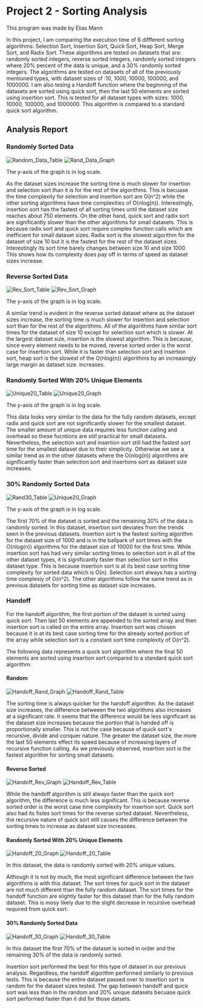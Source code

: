 # Project 2 - Sorting Analysis
This program was made  by Elias Mann

In this project, I am comparing the execution time of 6 diffferent sorting algorithms: Selection Sort, Insertion Sort, Quick Sort, Heap Sort, Merge Sort, and Radix Sort.
These algorithms are tested on datasets that are: randomly sorted integers, reverse sorted integers, randomly sorted integers where 20% percent of the data is unique, and a 30% randomly sorted integers.
The algorithms are tested on datasets of all of the previously mentioned types, with dataset sizes of :10, 1000, 10000, 100000, and 1000000.
I am also tesing a Handoff function where the beginning of the datasets are sorted using quick sort, then the last 50 elements are sorted using insertion sort. This is tested for all dataset types with sizes: 1000, 10000, 100000, and 1000000.
This algorithm is compared to a standard quick sort algorithm.

## Analysis Report
### Randomly Sorted Data
![Random_Data_Table](https://user-images.githubusercontent.com/70070619/111926156-b195ea00-8a79-11eb-8366-8caa244f7216.png)
![Rand_Data_Graph](https://user-images.githubusercontent.com/70070619/111926772-2e29c800-8a7c-11eb-9dcd-e9dc59c6b9d9.png)

The y-axis of the graph is in log scale.

As the dataset sizes increase the sorting time is much slower for insertion and selection sort than it is for the rest of the algorithms. This is becuase the time complexity for selection and insertion sort are O(n^2) while the other sorting algorithms have time complexities of O(nlog(n)). Interestingly, insertion sort has the fastest of all sorting times until the dataset size reaches about 750 elements. On the other hand, quick sort and radix sort are significantly slower than the other algorithms for small datasets. This is because radix sort and quick sort require complex function calls which are inefficient for small dataset sizes. Radix sort is the slowest algorithm for the dataset of size 10 but it is the fastest for the rest of the dataset sizes. Interestingly its sort time barely changes between size 10 and size 1000. This shows how its complexity does pay off in terms of speed as dataset sizes increase.

### Reverse Sorted Data
![Rev_Sort_Table](https://user-images.githubusercontent.com/70070619/111927755-d7be8880-8a7f-11eb-94a4-3ed6b64fb421.png)
![Rev_Sort_Graph](https://user-images.githubusercontent.com/70070619/111927760-dd1bd300-8a7f-11eb-8cd1-502219e11eeb.png)

The y-axis of the graph is in log scale.

A similar trend is evident in the reverse sorted dataset where as the dataset sizes increase, the sorting time is much slower for insertion and selection sort than for the rest of the algorithms. All of the algorithms have similar sort times for the dataset of size 10 except for selection sort which is slower. At the largest dataset size, insertion is the slowest algorithm. This is because, since every element needs to be moved, reverse sorted order is the worst case for insertion sort. While it is faster than selection sort and insertion sort, heap sort is the slowest of the O(nlog(n)) algorithms by an increasingly large margin as dataset size. increases.

### Randomly Sorted With 20% Unique Elements
![Unique20_Table](https://user-images.githubusercontent.com/70070619/111928432-929b5600-8a81-11eb-89c0-381ab7e54eb8.png)
![Unique20_Graph](https://user-images.githubusercontent.com/70070619/111928439-962edd00-8a81-11eb-9479-178a98f0a101.png)

The y-axis of the graph is in log scale.

This data looks very similar to the data for the fully random datasets, except radix and quick sort are not significantly slower for the smallest dataset. The smaller amount of unique data requires less function calling and overhead so these fucntions are still practical for small datasets. Nevertheless, the selection sort and insertion sort still had the fastest sort time for the smallest dataset due to their simplicity. Otherwise we see a similar trend as in the other datasets where the O(nlog(n)) algorithms are significantly faster than selection sort and insertions sort as dataset size increases.

### 30% Randomly Sorted Data
![Rand30_Table](https://user-images.githubusercontent.com/70070619/111928603-1a816000-8a82-11eb-9c34-9263efdae908.png)
![Unique20_Graph](https://user-images.githubusercontent.com/70070619/111928613-22d99b00-8a82-11eb-8056-da2a3b8d7ad0.png)

The y-axis of the graph is in log scale.

The first 70% of the dataset is sorted and the remaining 30% of the data is randomly sorted. In this dataset, insertion sort deviates from the trends seen in the previous datasets. Insertion sort is the fastest sorting algorithm for the dataset size of 1000 and is in the ballpark of sort times with the O(nlog(n)) algorithms for the dataset size of 10000 for the first time. While insertion sort has had very similar sorting times to selection sort in all of the other dataset types, it is significantly faster than selection sort in this dataset type. This is because insertion sort is at its best case sorting time complexity for sorted data which is O(n). Selection sort always has a sorting time complexiy of O(n^2). The other algorithms follow the same trend as in previous datasets for sorting time as dataset size increases.

### Handoff

For the handoff algorithm, the first portion of the dataset is sorted using quick sort. Then last 50 elements are appended to the sorted array and then insertion sort is called on the entire array. Insertion sort was chosen because it is at its best case sorting time for the already sorted portion of the array while selection sort is a constant sort time complexity of O(n^2).

The following data represents a quick sort algorithm where the final 50 elements are sorted using insertion sort compared to a standard quick sort algorithm:

#### Random
![Handoff_Rand_Graph](https://user-images.githubusercontent.com/70070619/111929770-57028b00-8a85-11eb-9d51-11be02b2f7cd.png)
![Handoff_Rand_Table](https://user-images.githubusercontent.com/70070619/111929780-5cf86c00-8a85-11eb-8352-33134d037deb.png)

The sorting time is always quicker for the handoff algorithm. As the dataset size increases, the difference betweeen the two algorithms also increases at a significant rate. It seems that the difference would be less significant as the dataset size increases because the portion that is handed off is proportionally smaller. This is not the case because of quick sort's recursive, divide and conquer nature. The greater the dataset size, the more the last 50 elements effect its speed because of increasing layers of recursive function calling. As we previously observed, insertion sort is the fastest algorithm for sorting small datasets.

#### Reverse Sorted
![Handoff_Rev_Graph](https://user-images.githubusercontent.com/70070619/111929846-84e7cf80-8a85-11eb-9fb9-7694ab67efc7.png)
![Handoff_Rev_Table](https://user-images.githubusercontent.com/70070619/111929865-8e713780-8a85-11eb-9393-dbed6fe7431a.png)

While the handoff algorithm is still always faster than the quick sort algorithm, the difference is much less significant. This is because reverse sorted order is the worst case time complexity for insertion sort. Quick sort also had its fistes sort times for the reverse sorted dataset. Nevertheless, the recursive nature of quick sort still causes the difference between the sorting times to increase as dataset size increasees.

#### Randomly Sorted With 20% Unique Elements
![Handoff_20_Graph](https://user-images.githubusercontent.com/70070619/111929882-9df08080-8a85-11eb-8b29-56c3f220c6f0.png)
![Handoff_20_Table](https://user-images.githubusercontent.com/70070619/111929878-992bcc80-8a85-11eb-8e7b-1a4dcfa74045.png)

In this dataset, the data is randomly sorted with 20% unique values.

Although it is not by much, the most significant difference between the two algorithms is with this dataset. The sort times for quick sort in the dataset are not much different than the fully random dataset. The sort times for the handoff function are slightly faster for this dataset than for the fully random dataset. This is mosy likely due to the slight decrease in recursive overhead required from quick sort.

#### 30% Randomly Sorted Data	
![Handoff_30_Graph](https://user-images.githubusercontent.com/70070619/111929895-a9dc4280-8a85-11eb-89c1-33efa53ba631.png)
![Handoff_30_Table](https://user-images.githubusercontent.com/70070619/111929898-ac3e9c80-8a85-11eb-8b6f-cbf697c1c653.png)

In this dataset the first 70% of the dataset is sorted in order and the remaining 30% of the data is randomly sorted.

Insertion sort performed the best for this type of dataset in our previous analysis. Regardless, the handoff algorithm performed similarly to previous tests. This is because the entire dataset passed over to insertion sort is random for the dataset sizes tested. The gap between handoff and quick sort was less than in the random and 20% unique datasets becuase quick sort performed faster than it did for those datsets.
